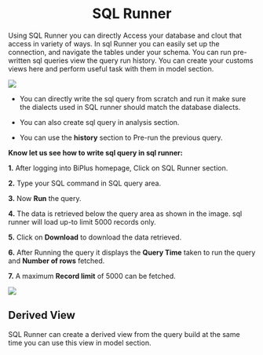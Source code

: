 
<center><h1>SQL Runner </h1></center>

Using SQL Runner you can directly Access your database and clout that access in variety of ways. In sql Runner you can easily set up the connection, and navigate the tables under your schema. You can run pre-written sql queries view the query run history. You can create your customs views here and perform useful task with them in model section.  

![
](https://raw.githubusercontent.com/sv18042016/fp1/532dd8b61e94d1e08fe0b89afa6a5961336e8ad2/images/sql_ru.png)

- You can directly write the sql query from scratch and run it make sure the dialects used in SQL runner should match the database dialects. 

- You can also create sql query in analysis section. 

- You can use the **history** section to Pre-run the previous query.

**Know let us see how to write sql query in sql runner:**

**1.** After logging into BiPlus homepage, Click on SQL Runner section.

**2.**  Type your SQL command in SQL query area.

**3.**  Now **Run** the query.

**4.** The data is retrieved below the query area as shown in the image. sql runner will load up-to limit 5000 records only.

**5.** Click on **Download** to download the data retrieved.

**6.** After Running the query it displays the **Query Time** taken to run the query and **Number of rows** fetched.

**7.** A maximum **Record limit** of 5000 can be fetched.

![
](https://raw.githubusercontent.com/sv18042016/fp1/ce8e9fc79b080f9de55ebc3627f8c1f071efd6d5/images/sql_runner.png)

## Derived View

SQL Runner can create a derived view from the query build at the same time you can use this view in model section.
<!--stackedit_data:
eyJoaXN0b3J5IjpbLTY5NjM0Nzk3NywxNjI3NzAwMzQ3LDc2Mz
k4MDQyMiwxNTc1MDM4MTkzLC0xNjQ0NTMwMTIzLDQ0MTMwNjcy
MywtOTYzODYyOTE5LC0yMzA5NzkwMzMsMTQ0ODc3OTU5NSwxMT
IzODU3MDIxLDQwNjcwNTUzMyw0MzE5OTYxNzYsLTE1MzEwOTgy
MDEsLTQxMDAxNDc3NywtMjAwNzc0NDA2MiwxMDgwNjQ4NTA1LD
g1NDI0NjQyOCwtMTY0NjUxMTU3OCwtMjMxNjM3MTU5LDY2MjA0
NzA4OF19
-->